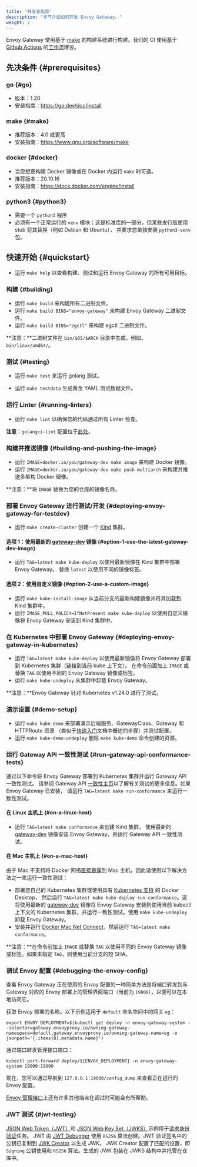 ```yaml
---
title: "开发者指南"
description: "本节介绍如何开发 Envoy Gateway。"
weight: 2
---
```


Envoy Gateway 使用基于 [make][] 的构建系统进行构建。我们的 CI 使用基于 [Github Actions][] 的[工作流][]建设。

## 先决条件 {#prerequisites}

### go {#go}

* 版本：1.20
* 安装指南：https://go.dev/doc/install

### make {#make}

* 推荐版本：4.0 或更高
* 安装指南：https://www.gnu.org/software/make

### docker {#docker}

* 当您想要构建 Docker 镜像或在 Docker 内运行 `make` 时可选。
* 推荐版本：20.10.16
* 安装指南：https://docs.docker.com/engine/install

### python3 {#python3}

* 需要一个 `python3` 程序
* 必须有一个正常运行的 `venv` 模块；这是标准库的一部分，但某些发行版使用 stub 将其替换（例如 Debian 和 Ubuntu），
  并要求您单独安装 `python3-venv` 包。

## 快速开始 {#quickstart}

* 运行 `make help` 以查看构建、测试和运行 Envoy Gateway 的所有可用目标。

### 构建 {#building}

* 运行 `make build` 来构建所有二进制文件。
* 运行 `make build BINS="envoy-gateway"` 来构建 Envoy Gateway 二进制文件。
* 运行 `make build BINS="egctl"` 来构建 egctl 二进制文件。

**注意：**二进制文件在 `bin/$OS/$ARCH` 目录中生成，例如，`bin/linux/amd64/`。

### 测试 {#testing}

* 运行 `make test` 来运行 golang 测试。

* 运行 `make testdata` 生成黄金 YAML 测试数据文件。

### 运行 Linter {#running-linters}

* 运行 `make lint` 以确保您的代码通过所有 Linter 检查。

**注意：**`golangci-lint` 配置位于[此处](https://github.com/envoyproxy/gateway/blob/main/tools/linter/golangci-lint/.golangci.yml)。

### 构建并推送镜像 {#building-and-pushing-the-image}

* 运行 `IMAGE=docker.io/you/gateway-dev make image` 来构建 Docker 镜像。
* 运行 `IMAGE=docker.io/you/gateway-dev make push-multiarch` 来构建并推送多架构 Docker 镜像。

**注意：**将 `IMAGE` 替换为您的仓库的镜像名称。

### 部署 Envoy Gateway 进行测试/开发 {#deploying-envoy-gateway-for-testdev}

* 运行 `make create-cluster` 创建一个 [Kind][] 集群。

#### 选项 1：使用最新的 [gateway-dev][] 镜像 {#option-1-use-the-latest-gateway-dev-image}

* 运行 `TAG=latest make kube-deploy` 以使用最新镜像在 Kind 集群中部署 Envoy Gateway。
  替换 `latest` 以使用不同的镜像标签。

#### 选项 2：使用自定义镜像 {#option-2-use-a-custom-image}

* 运行 `make kube-install-image` 从当前分支的最新构建镜像并将其加载到 Kind 集群中。
* 运行 `IMAGE_PULL_POLICY=IfNotPresent make kube-deploy` 以使用自定义镜像将 Envoy Gateway 安装到 Kind 集群中。

### 在 Kubernetes 中部署 Envoy Gateway {#deploying-envoy-gateway-in-kubernetes}

* 运行 `TAG=latest make kube-deploy` 以使用最新镜像将 Envoy Gateway 部署到 Kubernetes 集群（链接到当前 kube 上下文）。
  在命令前面加上 `IMAGE` 或替换 `TAG` 以使用不同的 Envoy Gateway 镜像或标签。
* 运行 `make kube-undeploy` 从集群中卸载 Envoy Gateway。

**注意：**Envoy Gateway 针对 Kubernetes v1.24.0 进行了测试。

### 演示设置 {#demo-setup}

* 运行 `make kube-demo` 来部署演示后端服务、GatewayClass、Gateway 和 HTTPRoute 资源
  （类似于[快速入门][]文档中概述的步骤）并测试配置。
* 运行 `make kube-demo-undeploy` 删除 `make kube-demo` 命令创建的资源。

### 运行 Gateway API 一致性测试 {#run-gateway-api-conformance-tests}

通过以下命令将 Envoy Gateway 部署到 Kubernetes 集群并运行 Gateway API 一致性测试。
请参阅 Gateway API [一致性主页][]以了解有关测试的更多信息。如果 Envoy Gateway 已安装，
请运行 `TAG=latest make run-conformance` 来运行一致性测试。

#### 在 Linux 主机上 {#on-a-linux-host}

* 运行 `TAG=latest make conformance` 来创建 Kind 集群，
  使用最新的 [gateway-dev][] 镜像安装 Envoy Gateway，并运行 Gateway API 一致性测试。

#### 在 Mac 主机上 {#on-a-mac-host}

由于 Mac 不支持将 Docker 网络[直接暴露][]到 Mac 主机，因此请使用以下解决方法之一来运行一致性测试：

* 部署您自己的 Kubernetes 集群或使用具有 [Kubernetes 支持][] 的 Docker Desktop，
  然后运行 `TAG=latest make kube-deploy run-conformance`。这将使用最新的 [gateway-dev][] 镜像将 Envoy Gateway
  安装到使用当前 kubectl 上下文的 Kubernetes 集群，并运行一致性测试。使用 `make kube-undeploy` 卸载 Envoy Gateway。
* 安装并运行 [Docker Mac Net Connect][mac_connect]，然后运行 `TAG=latest make conformance`。

**注意：**在命令前加上 `IMAGE` 或替换 `TAG` 以使用不同的 Envoy Gateway 镜像或标签。如果未指定 `TAG`，则使用当前分支的短 SHA。

### 调试 Envoy 配置 {#debugging-the-envoy-config}

查看 Envoy Gateway 正在使用的 Envoy 配置的一种简单方法是将端口转发到与 Gateway
对应的 Envoy 部署上的管理界面端口（当前为 `19000`），以便可以在本地访问它。

获取 Envoy 部署的名称。以下示例适用于 `default` 命名空间中的网关 `eg`：

```shell
export ENVOY_DEPLOYMENT=$(kubectl get deploy -n envoy-gateway-system --selector=gateway.envoyproxy.io/owning-gateway-namespace=default,gateway.envoyproxy.io/owning-gateway-name=eg -o jsonpath='{.items[0].metadata.name}')
```

通过端口转发管理接口端口：

```shell
kubectl port-forward deploy/${ENVOY_DEPLOYMENT} -n envoy-gateway-system 19000:19000
```

现在，您可以通过导航到 `127.0.0.1:19000/config_dump` 来查看正在运行的 Envoy 配置。

[Envoy 管理接口][]上还有许多其他端点在调试时可能会有所帮助。

### JWT 测试 {#jwt-testing}

[JSON Web Token（JWT）][jwt]和 [JSON Web Key Set（JWKS）][jwks]示例用于[请求身份验证][]任务。
JWT 由 [JWT Debugger][] 使用 `RS256` 算法创建。JWT 验证签名中的公钥已复制到 [JWK Creator][] 以生成 JWK。
JWK Creator 配置了匹配的设置，即 `Signing` 公钥使用和 `RS256` 算法。生成的 JWK 包装在 JWKS 结构中并托管在仓库中。

[快速入门]: https://github.com/envoyproxy/gateway/blob/main/docs/latest/user/quickstart.md
[make]: https://www.gnu.org/software/make/
[Github Actions]: https://docs.github.com/en/actions
[工作流]: https://github.com/envoyproxy/gateway/tree/main/.github/workflows
[Kind]: https://kind.sigs.k8s.io/
[一致性主页]: https://gateway-api.sigs.k8s.io/concepts/conformance/
[直接暴露]: https://kind.sigs.k8s.io/docs/user/loadbalancer/
[Kubernetes 支持]: https://docs.docker.com/desktop/kubernetes/
[gateway-dev]: https://hub.docker.com/r/envoyproxy/gateway-dev/tags
[mac_connect]: https://github.com/chipmk/docker-mac-net-connect
[Envoy 管理接口]: https://www.envoyproxy.io/docs/envoy/latest/operations/admin#operations-admin-interface
[jwt]: https://tools.ietf.org/html/rfc7519
[jwks]: https://tools.ietf.org/html/rfc7517
[请求身份验证]: ../latest/tasks/security/jwt-authentication
[JWT Debugger]: https://jwt.io/
[JWK Creator]: https://russelldavies.github.io/jwk-creator/
